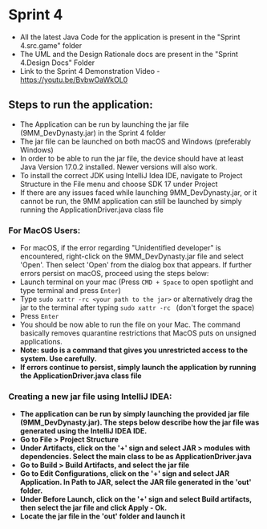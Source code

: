 # Sprint 4
- All the latest Java Code for the application is present in the "Sprint 4.src.game" folder
- The UML and the Design Rationale docs are present in the "Sprint 4.Design Docs" Folder
- Link to the Sprint 4 Demonstration Video - https://youtu.be/BvbwOaWkOL0

## Steps to run the application:
- The Application can be run by launching the jar file (9MM_DevDynasty.jar) in the Sprint 4 folder
- The jar file can be launched on both macOS and Windows (preferably Windows)
- In order to be able to run the jar file, the device should have at least Java Version 17.0.2 installed. Newer versions will also work.
- To install the correct JDK using IntelliJ Idea IDE, navigate to Project Structure in the File menu and choose SDK 17 under Project
- If there are any issues faced while launching 9MM_DevDynasty.jar, or it cannot be run, the 9MM application can still be launched by simply running the ApplicationDriver.java class file

### For MacOS Users:
- For macOS, if the error regarding "Unidentified developer" is encountered, right-click on the 9MM_DevDynasty.jar file and select 'Open'. Then select 'Open' from the dialog box that appears. If further errors persist on macOS, proceed using the steps below:
- Launch terminal on your mac (Press `CMD + Space` to open spotlight and type terminal and press `Enter`)
- Type `sudo xattr -rc <your path to the jar>` or alternatively drag the jar to the terminal after typing `sudo xattr -rc ` (don't forget the space)
- Press `Enter`
- You should be now able to run the file on your Mac. The command basically removes quarantine restrictions that MacOS puts on unsigned applications.
- <b>Note: sudo is a command that gives you unrestricted access to the system. Use carefully.<b>
- If errors continue to persist, simply launch the application by running the ApplicationDriver.java class file


### Creating a new jar file using IntelliJ IDEA:
- The application can be run by simply launching the provided jar file (9MM_DevDynasty.jar). The steps below describe how the jar file was generated using the IntelliJ IDEA IDE.
- Go to File > Project Structure
- Under Artifacts, click on the '+' sign and select JAR > modules with dependencies. Select the main class to be as ApplicationDriver.java
- Go to Build > Build Artifacts, and select the jar file
- Go to Edit Configurations, click on the '+' sign and select JAR Application. In Path to JAR, select the JAR file generated in the 'out' folder.
- Under Before Launch, click on the '+' sign and select Build artifacts, then select the jar file and click Apply - Ok.
- Locate the jar file in the 'out' folder and launch it
